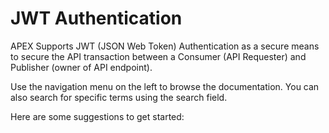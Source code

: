# JWT Authentication

APEX Supports JWT (JSON Web Token) Authentication as a secure means to secure the API transaction between a Consumer (API Requester) and Publisher (owner of API endpoint).

Use the navigation menu on the left to browse the documentation. You can also search for specific terms using the search field.

Here are some suggestions to get started:

<!-- - [Introduction to JWT](/sections/dev/introduction.md)
- [JWT Authentication](/sections/dev/jwt-auth.md)
- [JWKS Endpoint](/sections/dev/jwks-endpoint.md)
- [APEX Flow Diagrams](/sections/dev/apex-flow-diagrams.md)
- [Sample Codes for JWT Authentication](/sections/sample-codes/jwt-auth.md)
- [Sample Codes for JWKS Endpoint](/sections/sample-codes/jwt-auth.md)
- [Troubleshooting](/sections/troubleshooting/jwt-auth.md)
- [Introduction to Hello World APIs](/sections/hello-world/jwt-auth.md)
- [FAQs](/sections/faq/jwt-auth.md) -->
